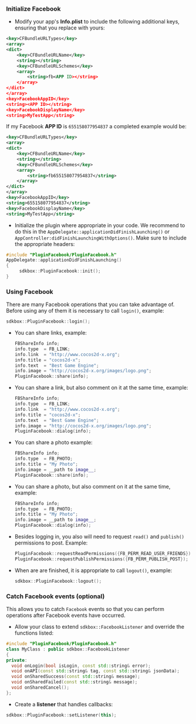 ### Initialize Facebook
* Modify your app's __Info.plist__ to include the following additional keys, ensuring that you replace __<APP ID>__ with yours:
```xml
<key>CFBundleURLTypes</key>
<array>
<dict>
    <key>CFBundleURLName</key>
    <string></string>
    <key>CFBundleURLSchemes</key>
    <array>
        <string>fb<APP ID></string>
    </array>
</dict>
</array>
<key>FacebookAppID</key>
<string><APP ID></string>
<key>FacebookDisplayName</key>
<string>MyTestApp</string>
```

If my Facebook __APP ID__ is `655158077954837` a completed example would be:
```xml
<key>CFBundleURLTypes</key>
<array>
<dict>
    <key>CFBundleURLName</key>
    <string></string>
    <key>CFBundleURLSchemes</key>
    <array>
        <string>fb655158077954837</string>
    </array>
</dict>
</array>
<key>FacebookAppID</key>
<string>655158077954837</string>
<key>FacebookDisplayName</key>
<string>MyTestApp</string>
```

* Initialize the plugin where appropriate in your code. We recommend to do this in the `AppDelegate::applicationDidFinishLaunching()` or `AppController:didFinishLaunchingWithOptions()`. Make sure to include the appropriate headers:
```cpp
#include "PluginFacebook/PluginFacebook.h"
AppDelegate::applicationDidFinishLaunching()
{
     sdkbox::PluginFacebook::init();
}
```

### Using Facebook
There are many Facebook operations that you can take advantage of. Before using any of them it is necessary to call `login()`, example:
  ```cpp
  sdkbox::PluginFacebook::login();
  ```

* You can share links, example:
  ```cpp
  FBShareInfo info;
  info.type  = FB_LINK;
  info.link  = "http://www.cocos2d-x.org";
  info.title = "cocos2d-x";
  info.text  = "Best Game Engine";
  info.image = "http://cocos2d-x.org/images/logo.png";
  PluginFacebook::share(info);
  ```
  
* You can share a link, but also comment on it at the same time, example:
  ```cpp
  FBShareInfo info;
  info.type  = FB_LINK;
  info.link  = "http://www.cocos2d-x.org";
  info.title = "cocos2d-x";
  info.text  = "Best Game Engine";
  info.image = "http://cocos2d-x.org/images/logo.png";
  PluginFacebook::dialog(info);
  ```

* You can share a photo example:
  ```cpp
  FBShareInfo info;
  info.type  = FB_PHOTO;
  info.title = "My Photo";
  info.image = __path to image__;
  PluginFacebook::share(info);
  ```

* You can share a photo, but also comment on it at the same time, example:
  ```cpp
  FBShareInfo info;
  info.type  = FB_PHOTO;
  info.title = "My Photo";
  info.image = __path to image__;
  PluginFacebook::dialog(info);
  ```

* Besides logging in, you also will need to request `read()` and `publish()` permissions to post. Example:
  ```cpp
  PluginFacebook::requestReadPermissions({FB_PERM_READ_USER_FRIENDS});
  PluginFacebook::requestPublishPermissions({FB_PERM_PUBLISH_POST});
  ```

* When are are finished, it is appropriate to call `logout()`, example:
  ```cpp
  sdkbox::PluginFacebook::logout();
  ```

### Catch Facebook events (optional)
This allows you to catch `Facebook` events so that you can perform operations after Facebook events have occurred.

* Allow your class to extend `sdkbox::FacebookListener` and override the functions listed:
```cpp
#include "PluginFacebook/PluginFacebook.h"
class MyClass : public sdkbox::FacebookListener
{
private:
  void onLogin(bool isLogin, const std::string& error);
  void onAPI(const std::string& tag, const std::string& jsonData);
  void onSharedSuccess(const std::string& message);
  void onSharedFailed(const std::string& message);
  void onSharedCancel();
};
```

* Create a __listener__ that handles callbacks:
```cpp
sdkbox::PluginFacebook::setListener(this);
```
